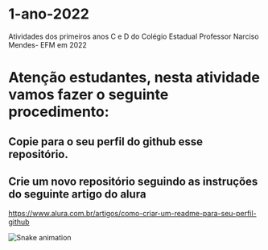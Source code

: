 # 1-ano-2022
Atividades dos primeiros anos C e D do Colégio Estadual Professor Narciso Mendes- EFM em 2022
# Atenção estudantes, nesta atividade vamos fazer o seguinte procedimento:
## Copie para o seu perfil do github esse repositório.
## Crie um novo repositório seguindo as instruções do seguinte artigo do alura
https://www.alura.com.br/artigos/como-criar-um-readme-para-seu-perfil-github

![Snake animation](https://github.com/Idalberto-1989/Idalberto-1989/blob/output/github-contribution-grid-snake.svg)

